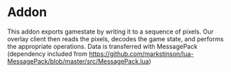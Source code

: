 # Addon

This addon exports gamestate by writing it to a sequence of pixels. Our overlay client then reads the pixels, decodes the game state, and performs the appropriate operations.
Data is transferred with MessagePack (dependency included from https://github.com/markstinson/lua-MessagePack/blob/master/src/MessagePack.lua)